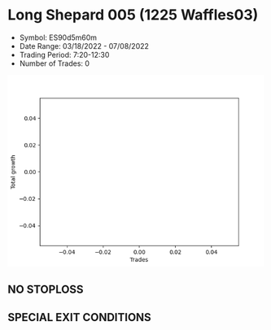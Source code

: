 # Long Shepard 005 (1225 Waffles03) 
- Symbol: ES90d5m60m
- Date Range: 03/18/2022 - 07/08/2022
- Trading Period: 7:20-12:30
- Number of Trades: 0

![Plot](LongShepard005(1225Waffles03)ES90d5m60m.png)
## NO STOPLOSS









## SPECIAL EXIT CONDITIONS 
